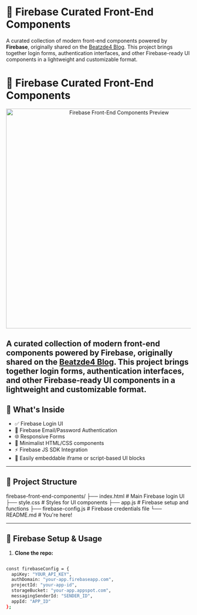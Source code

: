 # 🚀 Firebase Curated Front-End Components

A curated collection of modern front-end components powered by **Firebase**, originally shared on the [Beatzde4 Blog](https://beatzde4.blogspot.com/p/firebase-curated-front-end-components.html). This project brings together login forms, authentication interfaces, and other Firebase-ready UI components in a lightweight and customizable format.
# 🚀 Firebase Curated Front-End Components

<p align="center">
  <img src="https://debeatzgh.wordpress.com/wp-content/uploads/2025/07/screenshot_20250731-172746_12073168234250614551.png" alt="Firebase Front-End Components Preview" width="600"/>
</p>

A curated collection of modern front-end components powered by **Firebase**, originally shared on the [Beatzde4 Blog](https://beatzde4.blogspot.com/p/firebase-curated-front-end-components.html). This project brings together login forms, authentication interfaces, and other Firebase-ready UI components in a lightweight and customizable format.
---

## 📌 What's Inside

- ✅ Firebase Login UI
- 🔐 Firebase Email/Password Authentication
- 🌐 Responsive Forms
- 🎨 Minimalist HTML/CSS components
- ⚡ Firebase JS SDK Integration
- 🧩 Easily embeddable iframe or script-based UI blocks

---

## 📂 Project Structure
firebase-front-end-components/
├── index.html # Main Firebase login UI
├── style.css # Styles for UI components
├── app.js # Firebase setup and functions
├── firebase-config.js # Firebase credentials file
└── README.md # You're here!


---

## 🔧 Firebase Setup & Usage

1. **Clone the repo:**

```bash

const firebaseConfig = {
  apiKey: "YOUR_API_KEY",
  authDomain: "your-app.firebaseapp.com",
  projectId: "your-app-id",
  storageBucket: "your-app.appspot.com",
  messagingSenderId: "SENDER_ID",
  appId: "APP_ID"
};
